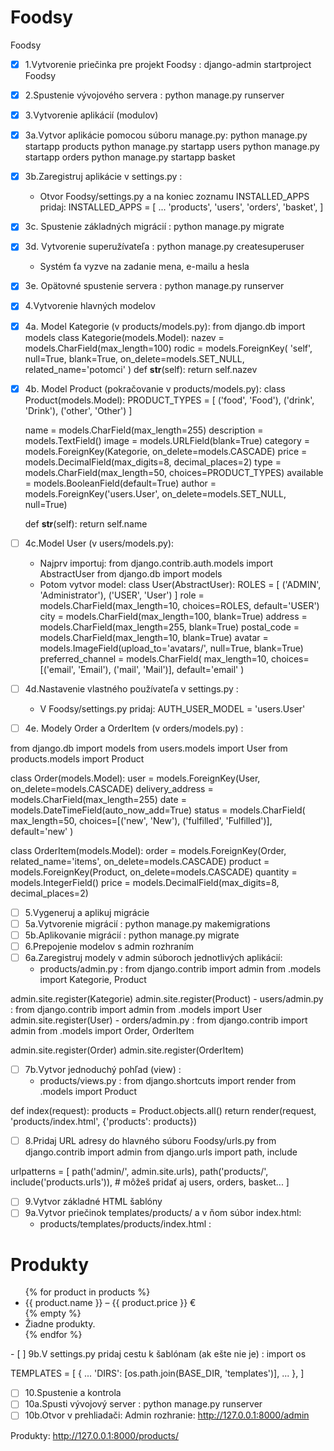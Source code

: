 # Foodsy
Foodsy
 -[x] 1.Vytvorenie priečinka pre projekt Foodsy :
django-admin startproject Foodsy
- [x] 2.Spustenie vývojového servera :
python manage.py runserver
- [x] 3.Vytvorenie aplikácií (modulov)
- [x] 3a.Vytvor aplikácie pomocou súboru manage.py:
python manage.py startapp products
python manage.py startapp users
python manage.py startapp orders
python manage.py startapp basket
- [x] 3b.Zaregistruj aplikácie v settings.py :
  - Otvor Foodsy/settings.py a na koniec zoznamu INSTALLED_APPS pridaj:
INSTALLED_APPS = [
...
'products',
'users',
'orders',
'basket',
]
- [x] 3c. Spustenie základných migrácií :
python manage.py migrate
- [x] 3d. Vytvorenie superužívateľa :
python manage.py createsuperuser
  - Systém ťa vyzve na zadanie mena, e-mailu a hesla
- [x] 3e. Opätovné spustenie servera :
python manage.py runserver
- [x] 4.Vytvorenie hlavných modelov
- [x] 4a. Model Kategorie (v products/models.py):
from django.db import models
class Kategorie(models.Model):
    nazev = models.CharField(max_length=100)
    rodic = models.ForeignKey(
        'self', null=True, blank=True, on_delete=models.SET_NULL, related_name='potomci'
    )
    def __str__(self):
        return self.nazev
- [x] 4b. Model Product (pokračovanie v products/models.py):
class Product(models.Model):
    PRODUCT_TYPES = [
        ('food', 'Food'),
        ('drink', 'Drink'),
        ('other', 'Other')
    ]

    name = models.CharField(max_length=255)
    description = models.TextField()
    image = models.URLField(blank=True)
    category = models.ForeignKey(Kategorie, on_delete=models.CASCADE)
    price = models.DecimalField(max_digits=8, decimal_places=2)
    type = models.CharField(max_length=50, choices=PRODUCT_TYPES)
    available = models.BooleanField(default=True)
    author = models.ForeignKey('users.User', on_delete=models.SET_NULL, null=True)

    def __str__(self):
        return self.name
- [ ] 4c.Model User (v users/models.py):
  - Najprv importuj: 
from django.contrib.auth.models import AbstractUser
from django.db import models
  - Potom vytvor model:
class User(AbstractUser):
    ROLES = [
        ('ADMIN', 'Administrator'),
        ('USER', 'User')
    ]
    role = models.CharField(max_length=10, choices=ROLES, default='USER')
    city = models.CharField(max_length=100, blank=True)
    address = models.CharField(max_length=255, blank=True)
    postal_code = models.CharField(max_length=10, blank=True)
    avatar = models.ImageField(upload_to='avatars/', null=True, blank=True)
    preferred_channel = models.CharField(
        max_length=10,
        choices=[('email', 'Email'), ('mail', 'Mail')],
        default='email'
    )
- [ ] 4d.Nastavenie vlastného používateľa v settings.py :
    - V Foodsy/settings.py pridaj:
AUTH_USER_MODEL = 'users.User'
- [ ] 4e. Modely Order a OrderItem (v orders/models.py) :

from django.db import models
from users.models import User
from products.models import Product

class Order(models.Model):
    user = models.ForeignKey(User, on_delete=models.CASCADE)
    delivery_address = models.CharField(max_length=255)
    date = models.DateTimeField(auto_now_add=True)
    status = models.CharField(
        max_length=50,
        choices=[('new', 'New'), ('fulfilled', 'Fulfilled')],
        default='new'
    )

class OrderItem(models.Model):
    order = models.ForeignKey(Order, related_name='items', on_delete=models.CASCADE)
    product = models.ForeignKey(Product, on_delete=models.CASCADE)
    quantity = models.IntegerField()
    price = models.DecimalField(max_digits=8, decimal_places=2)

- [ ] 5.Vygeneruj a aplikuj migrácie 
- [ ] 5a.Vytvorenie migrácií :
python manage.py makemigrations
- [ ] 5b.Aplikovanie migrácií :
python manage.py migrate
- [ ] 6.Prepojenie modelov s admin rozhraním 
- [ ] 6a.Zaregistruj modely v admin súboroch jednotlivých aplikácií: 
    - products/admin.py :
from django.contrib import admin
from .models import Kategorie, Product

admin.site.register(Kategorie)
admin.site.register(Product)
    - users/admin.py :
from django.contrib import admin
from .models import User
admin.site.register(User)
    - orders/admin.py :
from django.contrib import admin
from .models import Order, OrderItem

admin.site.register(Order)
admin.site.register(OrderItem)

- [ ] 7b.Vytvor jednoduchý pohľad (view) :
    - products/views.py :
from django.shortcuts import render
from .models import Product

def index(request):
    products = Product.objects.all()
    return render(request, 'products/index.html', {'products': products})
- [ ] 8.Pridaj URL adresy do hlavného súboru Foodsy/urls.py
from django.contrib import admin
from django.urls import path, include

urlpatterns = [
    path('admin/', admin.site.urls),
    path('products/', include('products.urls')),
    # môžeš pridať aj users, orders, basket...
]
- [ ] 9.Vytvor základné HTML šablóny
- [ ] 9a.Vytvor priečinok templates/products/ a v ňom súbor index.html:
    - products/templates/products/index.html :

<!DOCTYPE html>
<html>
<head>
    <title>Foodsy - Produkty</title>
</head>
<body>
    <h1>Produkty</h1>
    <ul>
        {% for product in products %}
            <li>{{ product.name }} – {{ product.price }} €</li>
        {% empty %}
            <li>Žiadne produkty.</li>
        {% endfor %}
    </ul>
</body>
</html>
- [ ] 9b.V settings.py pridaj cestu k šablónam (ak ešte nie je) :
import os

TEMPLATES = [
    {
        ...
        'DIRS': [os.path.join(BASE_DIR, 'templates')],
        ...
    },
]
- [ ] 10.Spustenie a kontrola
- [ ] 10a.Spusti vývojový server :
python manage.py runserver
- [ ] 10b.Otvor v prehliadači:
Admin rozhranie: http://127.0.0.1:8000/admin

Produkty: http://127.0.0.1:8000/products/